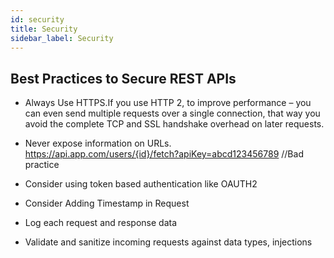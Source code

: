 ```yaml
---
id: security
title: Security 
sidebar_label: Security
---
```


## Best Practices to Secure REST APIs

* Always Use HTTPS.If you use HTTP 2, to improve performance – you can even send multiple requests over a single connection, that way you avoid the complete TCP and SSL handshake overhead on later requests.

* Never expose information on URLs. <https://api.app.com/users/{id}/fetch?apiKey=abcd123456789> //Bad practice

* Consider using token based authentication like OAUTH2

* Consider Adding Timestamp in Request

* Log each request and response data

* Validate and sanitize incoming requests against data types, injections
